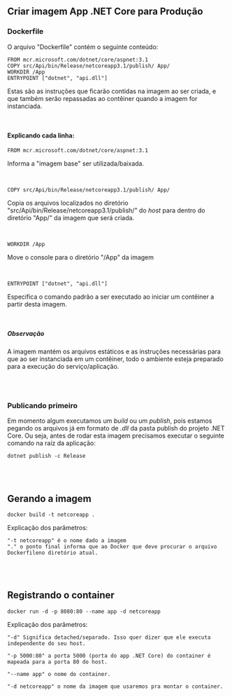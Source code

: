 ## Criar imagem App .NET Core para Produção

### Dockerfile

O arquivo "Dockerfile" contém o seguinte conteúdo:

```
FROM mcr.microsoft.com/dotnet/core/aspnet:3.1
COPY src/Api/bin/Release/netcoreapp3.1/publish/ App/
WORKDIR /App
ENTRYPOINT ["dotnet", "api.dll"]
``` 
Estas são as instruções que ficarão contidas na imagem ao ser criada, e que também serão repassadas ao contêiner quando a imagem for instanciada.


<br>

#### Explicando cada linha:

```
FROM mcr.microsoft.com/dotnet/core/aspnet:3.1
``` 
Informa a "imagem base" ser utilizada/baixada.


<br>

```
COPY src/Api/bin/Release/netcoreapp3.1/publish/ App/
``` 
Copia os arquivos localizados no diretório "src/Api/bin/Release/netcoreapp3.1/publish/" do _host_ para dentro do diretório "App/" da imagem que será criada.


<br>

```
WORKDIR /App
``` 
Move o console para o diretório "/App" da imagem


<br>

```
ENTRYPOINT ["dotnet", "api.dll"]
``` 
Especifica o comando padrão a ser executado ao iniciar um contêiner a partir desta imagem.


<br>

##### Observação
A imagem mantém os arquivos estáticos e as instruções necessárias para que ao ser instanciada em um contêiner, todo o ambiente esteja preparado para a execução do serviço/aplicação.




<br>
<br>

### Publicando primeiro
Em momento algum executamos um _build_ ou um _publish_, pois estamos pegando os arquivos já em formato de _.dll_ da pasta publish do projeto .NET Core. Ou seja, antes de rodar esta imagem precisamos executar o seguinte comando na raíz da aplicação:

```
dotnet publish -c Release
```



<br>
<br>

## Gerando a imagem
```
docker build -t netcoreapp .
```

Explicação dos parâmetros:
```
"-t netcoreapp" é o nome dado a imagem
"." o ponto final informa que ao Docker que deve procurar o arquivo Dockerfileno diretório atual.
```



<br>
<br>

## Registrando o container
```
docker run -d -p 8080:80 --name app -d netcoreapp
```

Explicação dos parâmetros:

```
"-d" Significa detached/separado. Isso quer dizer que ele executa independente do seu host.

"-p 5000:80" a porta 5000 (porta do app .NET Core) do container é mapeada para a porta 80 do host.

"--name app" o nome do container.

"-d netcoreapp" o nome da imagem que usaremos pra montar o container.
```

